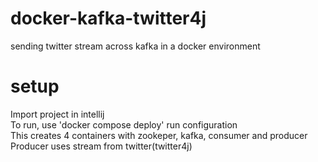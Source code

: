 # docker-kafka-twitter4j
sending twitter stream across kafka in a docker environment


# setup
Import project in intellij \
To run, use 'docker compose deploy' run configuration \
This creates 4 containers with zookeper, kafka, consumer and producer \
Producer uses stream from twitter(twitter4j) 


